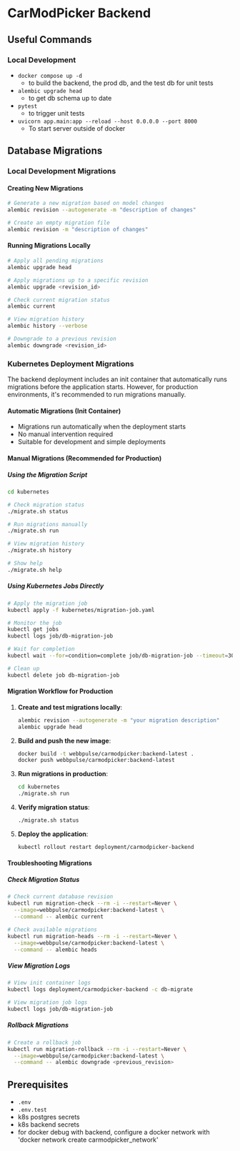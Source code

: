 # CarModPicker Backend

## Useful Commands

### Local Development

- `docker compose up -d`
  - to build the backend, the prod db, and the test db for unit tests
- `alembic upgrade head`
  - to get db schema up to date
- `pytest`
  - to trigger unit tests
- `uvicorn app.main:app --reload --host 0.0.0.0 --port 8000`
  - To start server outside of docker

## Database Migrations

### Local Development Migrations

#### Creating New Migrations

```bash
# Generate a new migration based on model changes
alembic revision --autogenerate -m "description of changes"

# Create an empty migration file
alembic revision -m "description of changes"
```

#### Running Migrations Locally

```bash
# Apply all pending migrations
alembic upgrade head

# Apply migrations up to a specific revision
alembic upgrade <revision_id>

# Check current migration status
alembic current

# View migration history
alembic history --verbose

# Downgrade to a previous revision
alembic downgrade <revision_id>
```

### Kubernetes Deployment Migrations

The backend deployment includes an init container that automatically runs migrations before the application starts. However, for production environments, it's recommended to run migrations manually.

#### Automatic Migrations (Init Container)

- Migrations run automatically when the deployment starts
- No manual intervention required
- Suitable for development and simple deployments

#### Manual Migrations (Recommended for Production)

##### Using the Migration Script

```bash
cd kubernetes

# Check migration status
./migrate.sh status

# Run migrations manually
./migrate.sh run

# View migration history
./migrate.sh history

# Show help
./migrate.sh help
```

##### Using Kubernetes Jobs Directly

```bash
# Apply the migration job
kubectl apply -f kubernetes/migration-job.yaml

# Monitor the job
kubectl get jobs
kubectl logs job/db-migration-job

# Wait for completion
kubectl wait --for=condition=complete job/db-migration-job --timeout=300s

# Clean up
kubectl delete job db-migration-job
```

#### Migration Workflow for Production

1. **Create and test migrations locally**:

   ```bash
   alembic revision --autogenerate -m "your migration description"
   alembic upgrade head
   ```

2. **Build and push the new image**:

   ```bash
   docker build -t webbpulse/carmodpicker:backend-latest .
   docker push webbpulse/carmodpicker:backend-latest
   ```

3. **Run migrations in production**:

   ```bash
   cd kubernetes
   ./migrate.sh run
   ```

4. **Verify migration status**:

   ```bash
   ./migrate.sh status
   ```

5. **Deploy the application**:
   ```bash
   kubectl rollout restart deployment/carmodpicker-backend
   ```

#### Troubleshooting Migrations

##### Check Migration Status

```bash
# Check current database revision
kubectl run migration-check --rm -i --restart=Never \
  --image=webbpulse/carmodpicker:backend-latest \
  --command -- alembic current

# Check available migrations
kubectl run migration-heads --rm -i --restart=Never \
  --image=webbpulse/carmodpicker:backend-latest \
  --command -- alembic heads
```

##### View Migration Logs

```bash
# View init container logs
kubectl logs deployment/carmodpicker-backend -c db-migrate

# View migration job logs
kubectl logs job/db-migration-job
```

##### Rollback Migrations

```bash
# Create a rollback job
kubectl run migration-rollback --rm -i --restart=Never \
  --image=webbpulse/carmodpicker:backend-latest \
  --command -- alembic downgrade <previous_revision>
```

## Prerequisites

- `.env`
- `.env.test`
- k8s postgres secrets
- k8s backend secrets
- for docker debug with backend, configure a docker network with 'docker network create carmodpicker_network'
